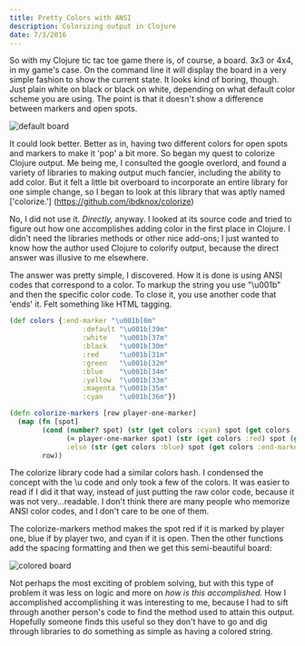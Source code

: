 ```yaml
---
title: Pretty Colors with ANSI
description: Colorizing output in Clojure
date: 7/3/2016
---
```


So with my Clojure tic tac toe game there is, of course, a board. 3x3 or 4x4, in my game's case. On the command line it will display the board in a very simple fashion to show the current state. It looks kind of boring, though. Just plain white on black or black on white, depending on what default color scheme you are using. The point is that it doesn't show a difference between markers and open spots.

![default board](http://ssunday.github.io/assets/post-images/default_tic_tac_toe_board.png)

It could look better. Better as in, having two different colors for open spots and markers to make it 'pop' a bit more. So began my quest to colorize Clojure output. Me being me, I consulted the google overlord, and found a variety of libraries to making output much fancier, including the ability to add color. But it felt a little bit overboard to incorporate an entire library for one simple change, so I began to look at this library that was aptly named ['colorize.'] (https://github.com/ibdknox/colorize)

No, I did not use it. *Directly,* anyway. I looked at its source code and tried to figure out how one accomplishes adding color in the first place in Clojure. I didn't need the libraries methods or other nice add-ons; I just wanted to know how the author used Clojure to colorify output, because the direct answer was illusive to me elsewhere.

The answer was pretty simple, I discovered. How it is done is using ANSI codes that correspond to a color. To  markup the string you use "\u001b" and then the specific color code. To close it, you use another code that 'ends' it. Felt something like HTML tagging.

```clojure
(def colors {:end-marker "\u001b[0m"
                  :default "\u001b[39m"
                  :white   "\u001b[37m"
                  :black   "\u001b[30m"
                  :red     "\u001b[31m"
                  :green   "\u001b[32m"
                  :blue    "\u001b[34m"
                  :yellow  "\u001b[33m"
                  :magenta "\u001b[35m"
                  :cyan    "\u001b[36m"})

(defn colorize-markers [row player-one-marker]
  (map (fn [spot]
        (cond (number? spot) (str (get colors :cyan) spot (get colors :end-marker))
              (= player-one-marker spot) (str (get colors :red) spot (get colors :end-marker))
              :else (str (get colors :blue) spot (get colors :end-marker))))
        row))
```

The colorize library code had a similar colors hash. I condensed the concept with the \u code and only took a few of the colors. It was easier to read if I did it that way, instead of just putting the raw color code, because it was not very...readable. I don't think there are many people who memorize ANSI color codes, and I don't care to be one of them.

The colorize-markers method makes the spot red if it is marked by player one, blue if by player two, and cyan if it is open. Then the other functions add the spacing formatting and then we get this semi-beautiful board:

![colored board](http://ssunday.github.io/assets/post-images/colored_tic_tac_toe_board.png)

Not perhaps the most exciting of problem solving, but with this type of problem it was less on logic and more on *how is this accomplished.* How I accomplished accomplishing it was interesting to me, because I had to sift through another person's code to find the method used to attain this output. Hopefully someone finds this useful so they don't have to go and dig through libraries to do something as simple as having a colored string.
